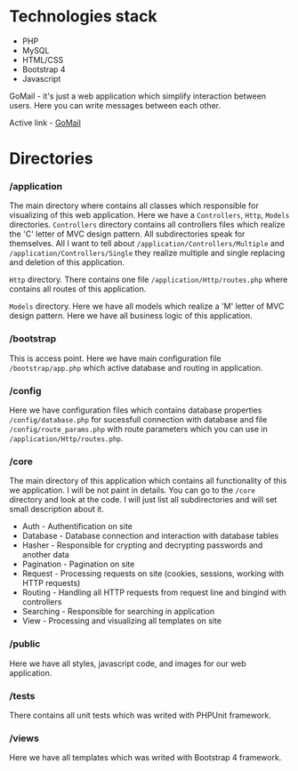 # Technologies stack

 - PHP
 - MySQL
 - HTML/CSS
 - Bootstrap 4
 - Javascript

 GoMail - it's just a web application which simplify interaction between users.
 Here you can write messages between each other.

 Active link - [GoMail](http://gmlme.000webhostapp.com)

 # Directories

 ### /application

 The main directory where contains all classes which responsible for visualizing of this web application. Here we have a `Controllers`, `Http`, `Models` directories. `Controllers` directory contains all controllers files which realize the 'C' letter of MVC design pattern. All subdirectories speak for themselves. All I want to tell about `/application/Controllers/Multiple` and
 `/application/Controllers/Single` they realize multiple and single replacing and deletion of this application.

 `Http` directory. There contains one file `/application/Http/routes.php` where contains all routes of
 this application.

 `Models` directory. Here we have all models which realize a 'M' letter of MVC design pattern. Here we have all business logic of this application.

 ### /bootstrap

 This is access point. Here we have main configuration file `/bootstrap/app.php` which active database and routing in application.

 ### /config

 Here we have configuration files which contains database properties `/config/database.php` for sucessfull connection with database and file `/config/route_params.php` with route parameters which you can use in `/application/Http/routes.php`.

 ### /core

 The main directory of this application which contains all functionality of this we application. I will be not paint in details. You can go to the `/core` directory and look at the code. I will just list all subdirectories and will set small description about it. 

 * Auth - Authentification on site
 * Database - Database connection and interaction with database tables
 * Hasher - Responsible for crypting and decrypting passwords and another data
 * Pagination - Pagination on site
 * Request - Processing requests on site (cookies, sessions, working with HTTP requests)
 * Routing - Handling all HTTP requests from request line and bingind with controllers
 * Searching - Responsible for searching in application
 * View - Processing and visualizing all templates on site

 ### /public

 Here we have all styles, javascript code, and images for our web application.

 ### /tests

 There contains all unit tests which was writed with PHPUnit framework. 

 ### /views 

 Here we have all templates which was writed with Bootstrap 4 framework. 
